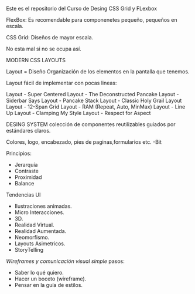 Este es el repositorio del Curso de Desing CSS Grid y FLexbox

FlexBox: Es recomendable para componenetes pequeño, pequeños en escala.

CSS Grid: Diseños de mayor escala.

No esta mal si no se ocupa así.

MODERN CSS LAYOUTS

Layout = Diseño
Organización de los elementos en la pantalla que tenemos.


Layout fácil de implementar con pocas lineas:

Layout - Super Centered
Layout - The Deconstructed Pancake
Layout - Siderbar Says
Layout - Pancake Stack
Layout - Classic Holy Grail Layout
Layout - 12-Span Grid
Layout - RAM (Repeat, Auto, MinMax)
Layout - Line Up
Layout - Clamping My Style
Layout - Respect for Aspect


DESING SYSTEM
colección de componentes reutilizables guiados por estándares claros.

Colores, logo, encabezado, pies de paginas,formularios etc.
  -Bit

Principios:
 - Jerarquía
 - Contraste
 - Proximidad
 - Balance

Tendencias UI
 - Ilustraciones animadas.
 - Micro Interacciones.
 - 3D.
 - Realidad Virtual.
 - Realidad Aumentada.
 - Neomorfismo.
 - Layouts Asimetricos.
 - StoryTelling


*Wireframes y comunicación visual simple*
pasos:
- Saber lo qué quiero.
- Hacer un boceto (wireframe).
- Pensar en la guía de estilos.
